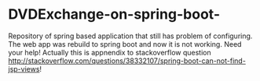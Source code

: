# DVDExchange-on-spring-boot-

Repository of spring based application that still has problem of configuring. 
The web app was rebuild to spring boot and now it is not working. Need your help!
Actually this is appnendix to stackoverflow question http://stackoverflow.com/questions/38332107/spring-boot-can-not-find-jsp-views!
